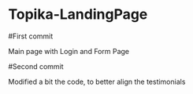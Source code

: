 # Topika-LandingPage

#First commit

Main page with Login and Form Page

#Second commit

Modified a bit the code, to better align the testimonials
